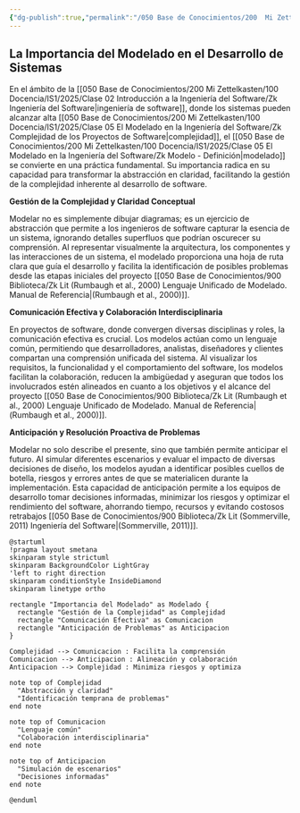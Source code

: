 ```yaml
---
{"dg-publish":true,"permalink":"/050 Base de Conocimientos/200  Mi Zettelkasten/100 Docencia/IS1/2025/Clase 05 El Modelado en la Ingeniería del Software/Zk La Importancia del Modelado en el Desarrollo de Sistemas/","tags":["digitalGarden"]}
---
```


## La Importancia del Modelado en el Desarrollo de Sistemas

En el ámbito de la [[050 Base de Conocimientos/200  Mi Zettelkasten/100 Docencia/IS1/2025/Clase 02 Introducción a la Ingeniería del Software/Zk Ingeniería del Software\|ingeniería de software]], donde los sistemas pueden alcanzar alta [[050 Base de Conocimientos/200  Mi Zettelkasten/100 Docencia/IS1/2025/Clase 05 El Modelado en la Ingeniería del Software/Zk Complejidad de los Proyectos de Software\|complejidad]], el [[050 Base de Conocimientos/200  Mi Zettelkasten/100 Docencia/IS1/2025/Clase 05 El Modelado en la Ingeniería del Software/Zk Modelo - Definición\|modelado]] se convierte en una práctica fundamental. Su importancia radica en su capacidad para transformar la abstracción en claridad, facilitando la gestión de la complejidad inherente al desarrollo de software.

**Gestión de la Complejidad y Claridad Conceptual**

Modelar no es simplemente dibujar diagramas; es un ejercicio de abstracción que permite a los ingenieros de software capturar la esencia de un sistema, ignorando detalles superfluos que podrían oscurecer su comprensión. Al representar visualmente la arquitectura, los componentes y las interacciones de un sistema, el modelado proporciona una hoja de ruta clara que guía el desarrollo y facilita la identificación de posibles problemas desde las etapas iniciales del proyecto [[050 Base de Conocimientos/900 Biblioteca/Zk Lit (Rumbaugh et al., 2000) Lenguaje Unificado de Modelado. Manual de Referencia\|(Rumbaugh et al., 2000)]].

**Comunicación Efectiva y Colaboración Interdisciplinaria**

En proyectos de software, donde convergen diversas disciplinas y roles, la comunicación efectiva es crucial. Los modelos actúan como un lenguaje común, permitiendo que desarrolladores, analistas, diseñadores y clientes compartan una comprensión unificada del sistema. Al visualizar los requisitos, la funcionalidad y el comportamiento del software, los modelos facilitan la colaboración, reducen la ambigüedad y aseguran que todos los involucrados estén alineados en cuanto a los objetivos y el alcance del proyecto [[050 Base de Conocimientos/900 Biblioteca/Zk Lit (Rumbaugh et al., 2000) Lenguaje Unificado de Modelado. Manual de Referencia\|(Rumbaugh et al., 2000)]].

**Anticipación y Resolución Proactiva de Problemas**

Modelar no solo describe el presente, sino que también permite anticipar el futuro. Al simular diferentes escenarios y evaluar el impacto de diversas decisiones de diseño, los modelos ayudan a identificar posibles cuellos de botella, riesgos y errores antes de que se materialicen durante la implementación. Esta capacidad de anticipación permite a los equipos de desarrollo tomar decisiones informadas, minimizar los riesgos y optimizar el rendimiento del software, ahorrando tiempo, recursos y evitando costosos retrabajos [[050 Base de Conocimientos/900 Biblioteca/Zk Lit (Sommerville, 2011) Ingeniería del Software\|(Sommerville, 2011)]].

```plantuml
@startuml
!pragma layout smetana
skinparam style strictuml
skinparam BackgroundColor LightGray
'left to right direction
skinparam conditionStyle InsideDiamond
skinparam linetype ortho

rectangle "Importancia del Modelado" as Modelado {
  rectangle "Gestión de la Complejidad" as Complejidad
  rectangle "Comunicación Efectiva" as Comunicacion
  rectangle "Anticipación de Problemas" as Anticipacion
}

Complejidad --> Comunicacion : Facilita la comprensión
Comunicacion --> Anticipacion : Alineación y colaboración
Anticipacion --> Complejidad : Minimiza riesgos y optimiza

note top of Complejidad
  "Abstracción y claridad"
  "Identificación temprana de problemas"
end note

note top of Comunicacion
  "Lenguaje común"
  "Colaboración interdisciplinaria"
end note

note top of Anticipacion
  "Simulación de escenarios"
  "Decisiones informadas"
end note

@enduml
```
